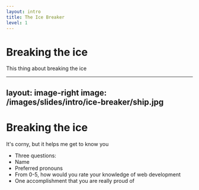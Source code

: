 ```yaml
---
layout: intro
title: The Ice Breaker
level: 1
---
```


# Breaking the ice

This thing about breaking the ice 
 
---
layout: image-right
image: /images/slides/intro/ice-breaker/ship.jpg
---

# Breaking the ice
It's corny, but it helps me get to know you

* Three questions:
* Name
* Preferred pronouns 
* From 0-5, how would you rate your knowledge of web development
* One accomplishment that you are really proud of

<!-- 

Slide notes: 

-->